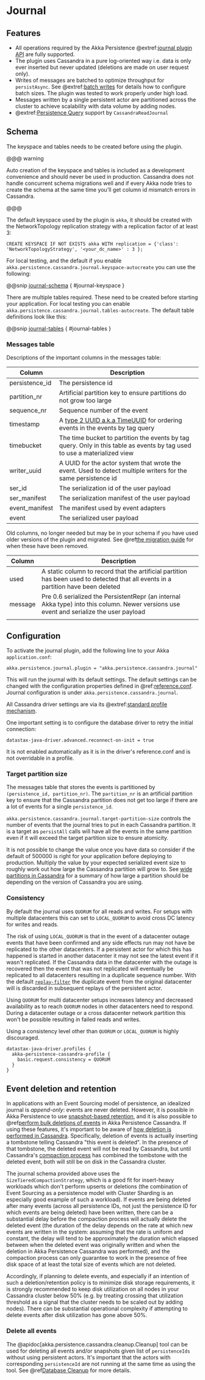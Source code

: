 # Journal

## Features

- All operations required by the Akka Persistence @extref:[journal plugin API](akka:persistence-journals.html#journal-plugin-api) are fully supported.
- The plugin uses Cassandra in a pure log-oriented way i.e. data is only ever inserted but never updated (deletions are made on user request only).
- Writes of messages are batched to optimize throughput for `persistAsync`. See @extref:[batch writes](akka:persistence.html#batch-writes) for details how to configure batch sizes. The plugin was tested to work properly under high load.
- Messages written by a single persistent actor are partitioned across the cluster to achieve scalability with data volume by adding nodes.
- @extref:[Persistence Query](akka:persistence-query.html) support by `CassandraReadJournal`

## Schema 

The keyspace and tables needs to be created before using the plugin. 
  
@@@ warning

Auto creation of the keyspace and tables
is included as a development convenience and should never be used in production. Cassandra does not handle
concurrent schema migrations well and if every Akka node tries to create the schema at the same time you'll
get column id mismatch errors in Cassandra.

@@@

The default keyspace used by the plugin is `akka`, it should be created with the
NetworkTopology replication strategy with a replication factor of at least 3:

```
CREATE KEYSPACE IF NOT EXISTS akka WITH replication = {'class': 'NetworkTopologyStrategy', '<your_dc_name>' : 3 }; 
```

For local testing, and the default if you enable `akka.persistence.cassandra.journal.keyspace-autocreate` you can use the following:

@@snip [journal-schema](/target/journal-keyspace.txt) { #journal-keyspace } 

There are multiple tables required. These need to be created before starting your application.
For local testing you can enable `akka.persistence.cassandra.journal.tables-autocreate`. The default table definitions look like this:

@@snip [journal-tables](/target/journal-tables.txt) { #journal-tables } 

### Messages table

Descriptions of the important columns in the messages table:

| Column            | Description                                                                                                                                |
|-------------------|--------------------------------------------------------------------------------------------------------------------------------------------|
| persistence_id    | The persistence id                                                                                                                         |
| partition_nr      | Artificial partition key to ensure partitions do not grow too large                                                                        |
| sequence_nr       | Sequence number of the event                                                                                                               |
| timestamp         | A [type 2 UUID a.k.a TimeUUID](https://en.wikipedia.org/wiki/Universally_unique_identifier) for ordering events in the events by tag query |
| timebucket        | The time bucket to partition the events by tag query. Only in this table as events by tag used to use a materialized view                  |
| writer_uuid       | A UUID for the actor system that wrote the event. Used to detect multiple writers for the same persistence id                              |
| ser_id            | The serialization id of the user payload                                                                                                   |
| ser_manifest      | The serialization manifest of the user payload                                                                                             |
| event_manifest    | The manifest used by event adapters                                                                                                        |
| event             | The serialized user payload                                                                                                                |

Old columns, no longer needed but may be in your schema if you have used older versions of the plugin and migrated. See
@ref[the  migration guide](./migrations.md) for when these have been removed.

| Column  | Description                                                                                                                             |
|---------|-----------------------------------------------------------------------------------------------------------------------------------------|
| used    | A static column to record that the artificial partition has been used to detected that all events in a partition have been deleted      |
| message | Pre 0.6 serialized the PersistentRepr (an internal Akka type) into this column. Newer versions use event and serialize the user payload |
|         |                                                                                                                                         |

## Configuration

To activate the journal plugin, add the following line to your Akka `application.conf`:

    akka.persistence.journal.plugin = "akka.persistence.cassandra.journal"

This will run the journal with its default settings. The default settings can be changed with the configuration properties defined in
@ref:[reference.conf](configuration.md#default-configuration). Journal configuration is under `akka.persistence.cassandra.journal`.

All Cassandra driver settings are via its @extref:[standard profile mechanism](java-driver:manual/core/configuration/).

One important setting is to configure the database driver to retry the initial connection:

`datastax-java-driver.advanced.reconnect-on-init = true`

It is not enabled automatically as it is in the driver's reference.conf and is not overridable in a profile.

### Target partition size

The messages table that stores the events is partitioned by `(persistence_id, partition_nr)`. The `partition_nr` is an
artificial partition key to ensure that the Cassandra partition does not get too large if there are a lot of events for
a single `persistence_id`.

`akka.persistence.cassandra.journal.target-partition-size` controls the number of events that the journal tries to put
in each Cassandra partition. It is a target as `persistAll` calls will have all the events in the same partition
even if it will exceed the target partition size to ensure atomicity.

It is not possible to change the value once you have data so consider if the default of 500000 is right for your
application before deploying to production. Multiply the value by your expected serialized event size to roughly work
out how large the Cassandra partition will grow to. See [wide partitions in
Cassandra](https://thelastpickle.com/blog/2019/01/11/wide-partitions-cassandra-3-11.html) for a summary of how large a
partition should be depending on the version of Cassandra you are using. 

### Consistency

By default the journal uses `QUORUM` for all reads and writes.
For setups with multiple datacenters this can set to `LOCAL_QUORUM` to
avoid cross DC latency for writes and reads.

The risk of using `LOCAL_QUORUM` is that in the event of a datacenter outage events that have been confirmed
and any side effects run may not have be replicated to the other datacenters.
If a persistent actor for which this has happened is started in another datacenter it may not see the latest event
if it wasn't replicated.
If the Cassandra data in the datacenter with the outage is recovered then the event that was not replicated will 
eventually be replicated to all datacenters resulting in a duplicate sequence number.
With the default [`replay-filter`](https://doc.akka.io/libraries/akka-core/current/typed/persistence.html#replay-filter) the
duplicate event from the original datacenter will is discarded in subsequent replays of the persistent actor.

Using `QUORUM` for multi datacenter setups increases latency and decreased availability as to reach `QUORUM` nodes in
other datacenters need to respond. During a datacenter outage or a cross datacenter network partition this won't be
possible resulting in failed reads and writes.

Using a consistency level other than `QUORUM` or `LOCAL_QUORUM` is highly discouraged.

```
datastax-java-driver.profiles {
  akka-persistence-cassandra-profile {
    basic.request.consistency = QUORUM
  }
}
```

## Event deletion and retention

In applications with an Event Sourcing model of persistence, an idealized journal is _append-only_: events are never deleted.
However, it is possible in Akka Persistence to use [snapshot-based retention](https://doc.akka.io/libraries/akka-core/current/typed/persistence-snapshot.html#event-deletion),
and it is also possible to @ref[perform bulk deletions of events](./cleanup.md) in Akka Persistence Cassandra.  If using these
features, it's important to be aware of [how deletion is performed in Cassandra](https://docs.datastax.com/en/cassandra-oss/3.0/cassandra/dml/dmlAboutDeletes.html).
Specifically, deletion of events is actually inserting a tombstone telling Cassandra "this event is deleted".  In the presence
of that tombstone, the deleted event will not be read by Cassandra, but until Cassandra's [compaction process](https://docs.datastax.com/en/cassandra-oss/3.0/cassandra/dml/dmlHowDataMaintain.html#Compaction)
has combined the tombstone with the deleted event, both will still be on disk in the Cassandra cluster.

The journal schema provided above uses the `SizeTieredCompactionStrategy`, which is a good fit for insert-heavy workloads which don't
perform upserts or deletions (the combination of Event Sourcing as a persistence model with Cluster Sharding is an especially good
example of such a workload).  If events are being deleted after many events (across all persistence IDs, not just the persistence ID
for which events are being deleted) have been written, there can be a substantial delay before the compaction process will actually
delete the deleted event (the duration of the delay depends on the rate at which new events are written in the system: assuming that
the rate is uniform and constant, the delay will tend to be approximately the duration which elapsed between when the deleted event was
originally written and when the deletion in Akka Persistence Cassandra was performed), and the compaction process can only guarantee to
work in the presence of free disk space of at least the total size of events which are not deleted.

Accordingly, if planning to delete events, and especially if an intention of such a deletion/retention policy is to minimize disk storage
requirements, it is strongly recommended to keep disk utilization on all nodes in your Cassandra cluster below 50% (e.g. by treating crossing that
utilization threshold as a signal that the cluster needs to be scaled out by adding nodes).  There can be substantial operational complexity
if attempting to delete events after disk utilization has gone above 50%.

### Delete all events

The @apidoc[akka.persistence.cassandra.cleanup.Cleanup] tool can be used for deleting all events and/or snapshots
given list of `persistenceIds` without using persistent actors. It's important that the actors with corresponding
`persistenceId` are not running at the same time as using the tool. See @ref[Database Cleanup](./cleanup.md) for more details.
